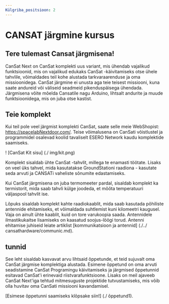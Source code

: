 ```yaml
---
Külgriba_positsioon: 2
---
```


# CANSAT järgmine kursus

## Tere tulemast Cansat järgmisena!

CanSat Next on CanSat komplekti uus variant, mis ühendab vajalikud funktsioonid, mis on vajalikud edukaks CanSat -käivitamiseks otse ühele tahvlile, võimaldades teil kohe alustada tarkvaraarenduse ja oma missioonidega. CanSat järgmine ei unusta aga teie teisest missiooni, kuna saate andureid või väliseid seadmeid pikenduspäisega ühendada. Järgmisena võite mõelda Cansatile nagu Arduino, lihtsalt andurite ja muude funktsioonidega, mis on juba otse kastist.

## Teie komplekt

Kui teil pole veel järgmist komplekti CanSat, saate selle meie WebShopist: https://spacelabNextdoor.com/. Teise võimalusena on CanSati võistlustel ja programmidel osalevad koolid tavaliselt ESERO Network kaudu komplektide saamiseks.

! [CanSat Kit sisu] (./ img/kit.png)

Komplekt sisaldab ühte CanSat -tahvlit, millega te enamasti töötate. Lisaks on veel üks tahvel, mida kasutatakse GroundStationi raadiona - kasutate seda arvuti ja CANSATi vaheliste sõnumite edastamiseks. 

Kui CanSat järgmisena on juba termomeeter pardal, sisaldab komplekt ka termistorit, mida saab tahvli külge joodeda, et mõõta temperatuuri väljaspool tahvlit ise. 

Lõpuks sisaldab komplekt kahte raadiokaablit, mida saab kasutada põhiliste antennide ehitamiseks, et võimaldada suhtlemist kuni kilomeetri kaugusel. Vaja on ainult ühte kaablit, kuid on tore varukoopia saada. Antennidele ilmastikukaitse lisamiseks on kaasatud soojus-löögi torud. Antenni ehitamise juhiseid leiate artiklist [kommunikatsioon ja antennid] (./../ cansathardware/communic.md).

## tunnid

See leht sisaldab kasvavat arvu lihtsaid õppetunde, et teid sujuvalt oma CanSat järgmise komplektiga alustada. Esimene õppetund on oma arvuti seadistamine CanSat Programingu käivitamiseks ja järgmised õppetunnid esitavad CanSat'i erinevaid riistvarafunktsioone. Lisaks on meil ajaveeb CanSat Next'iga tehtud mitmesuguste projektide tutvustamiseks, mis võib olla huvitav oma CanSati missiooni kavandamisel.

[Esimese õppetunni saamiseks klõpsake siin!] (./ õppetund1).